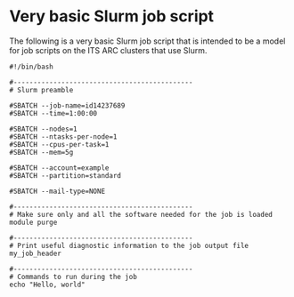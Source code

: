 # Very basic Slurm job script

The following is a very basic Slurm job script that is intended to be a model
for job scripts on the ITS ARC clusters that use Slurm.

```
#!/bin/bash

#---------------------------------------------
# Slurm preamble

#SBATCH --job-name=id14237689
#SBATCH --time=1:00:00

#SBATCH --nodes=1
#SBATCH --ntasks-per-node=1
#SBATCH --cpus-per-task=1
#SBATCH --mem=5g

#SBATCH --account=example
#SBATCH --partition=standard

#SBATCH --mail-type=NONE

#---------------------------------------------
# Make sure only and all the software needed for the job is loaded
module purge

#---------------------------------------------
# Print useful diagnostic information to the job output file
my_job_header

#---------------------------------------------
# Commands to run during the job
echo "Hello, world"
```
